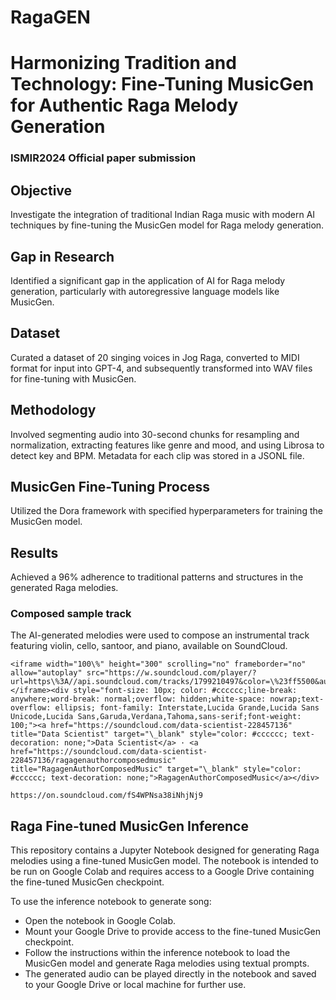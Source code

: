 # RagaGEN

# Harmonizing Tradition and Technology: Fine-Tuning MusicGen for Authentic Raga Melody Generation
### ISMIR2024 Official paper submission

## Objective
Investigate the integration of traditional Indian Raga music with modern AI techniques by fine-tuning the MusicGen model for Raga melody generation.

## Gap in Research
Identified a significant gap in the application of AI for Raga melody generation, particularly with autoregressive language models like MusicGen.

## Dataset
Curated a dataset of 20 singing voices in Jog Raga, converted to MIDI format for input into GPT-4, and subsequently transformed into WAV files for fine-tuning with MusicGen.

## Methodology
Involved segmenting audio into 30-second chunks for resampling and normalization, extracting features like genre and mood, and using Librosa to detect key and BPM. Metadata for each clip was stored in a JSONL file.

## MusicGen Fine-Tuning Process
Utilized the Dora framework with specified hyperparameters for training the MusicGen model.

## Results
Achieved a 96\% adherence to traditional patterns and structures in the generated Raga melodies.

### Composed sample track
The AI-generated melodies were used to compose an instrumental track featuring violin, cello, santoor, and piano, available on SoundCloud.
```
<iframe width="100\%" height="300" scrolling="no" frameborder="no" allow="autoplay" src="https://w.soundcloud.com/player/?url=https\%3A//api.soundcloud.com/tracks/1799210497&color=\%23ff5500&auto\_play=false&hide\_related=false&show\_comments=true&show\_user=true&show\_reposts=false&show\_teaser=true&visual=true"></iframe><div style="font-size: 10px; color: #cccccc;line-break: anywhere;word-break: normal;overflow: hidden;white-space: nowrap;text-overflow: ellipsis; font-family: Interstate,Lucida Grande,Lucida Sans Unicode,Lucida Sans,Garuda,Verdana,Tahoma,sans-serif;font-weight: 100;"><a href="https://soundcloud.com/data-scientist-228457136" title="Data Scientist" target="\_blank" style="color: #cccccc; text-decoration: none;">Data Scientist</a> · <a href="https://soundcloud.com/data-scientist-228457136/ragagenauthorcomposedmusic" title="RagagenAuthorComposedMusic" target="\_blank" style="color: #cccccc; text-decoration: none;">RagagenAuthorComposedMusic</a></div> 
```
```
https://on.soundcloud.com/fS4WPNsa38iNhjNj9 
```

## Raga Fine-tuned MusicGen Inference
This repository contains a Jupyter Notebook designed for generating Raga melodies using a fine-tuned MusicGen model. The notebook is intended to be run on Google Colab and requires access to a Google Drive containing the fine-tuned MusicGen checkpoint.

To use the inference notebook to generate song:

- Open the notebook in Google Colab.
- Mount your Google Drive to provide access to the fine-tuned MusicGen checkpoint.
- Follow the instructions within the inference notebook to load the MusicGen model and generate Raga melodies using textual prompts.
- The generated audio can be played directly in the notebook and saved to your Google Drive or local machine for further use.
